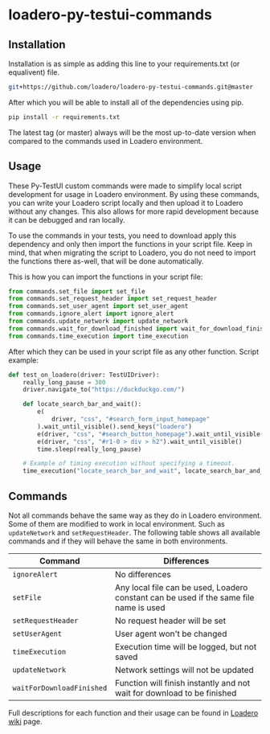# loadero-py-testui-commands

## Installation

Installation is as simple as adding this line to your requirements.txt 
(or equalivent) file.

```bash
git+https://github.com/loadero/loadero-py-testui-commands.git@master
```

After which you will be able to install all of the dependencies using pip.

```bash
pip install -r requirements.txt
```

The latest tag (or master) always will be the most up-to-date version when 
compared to the commands used in Loadero environment.

## Usage

These Py-TestUI custom commands were made to simplify local script development 
for usage in Loadero environment. By using these commands, you can write your 
Loadero script locally and then upload it to Loadero without any changes. This 
also allows for more rapid development because it can be debugged and ran 
locally. 

To use the commands in your tests, you need to download apply this dependency 
and only then import the functions in your script file. Keep in mind, that when 
migrating the script to Loadero, you do not need to import the functions there 
as-well, that will be done automatically.

This is how you can import the functions in your script file:

```py
from commands.set_file import set_file
from commands.set_request_header import set_request_header
from commands.set_user_agent import set_user_agent
from commands.ignore_alert import ignore_alert
from commands.update_network import update_network
from commands.wait_for_download_finished import wait_for_download_finished
from commands.time_execution import time_execution
```

After which they can be used in your script file as any other function. 
Script example:

```py
def test_on_loadero(driver: TestUIDriver):
    really_long_pause = 300
    driver.navigate_to("https://duckduckgo.com/")

    def locate_search_bar_and_wait():
        e(
            driver, "css", "#search_form_input_homepage"
        ).wait_until_visible().send_keys("loadero")
        e(driver, "css", "#search_button_homepage").wait_until_visible().click()
        e(driver, "css", "#r1-0 > div > h2").wait_until_visible()
        time.sleep(really_long_pause)

    # Example of timing execution without specifying a timeout.
    time_execution("locate_search_bar_and_wait", locate_search_bar_and_wait)
```

## Commands

Not all commands behave the same way as they do in Loadero environment. Some of 
them are modified to work in local environment. Such as `updateNetwork` and 
`setRequestHeader`. The following table shows all available commands and if they 
will behave the same in both environments.

| Command                   | Differences                                                                            |
| ------------------------- | -------------------------------------------------------------------------------------- |
| `ignoreAlert`             | No differences                                                                         |
| `setFile`                 | Any local file can be used, Loadero constant can be used if the same file name is used |
| `setRequestHeader`        | No request header will be set                                                          |
| `setUserAgent`            | User agent won't be changed                                                            |
| `timeExecution`           | Execution time will be logged, but not saved                                           |
| `updateNetwork`           | Network settings will not be updated                                                   |
| `waitForDownloadFinished` | Function will finish instantly and not wait for download to be finished                |

Full descriptions for each function and their usage can be found in 
[Loadero wiki](https://wiki.loadero.com/testui-python/custom-commands/) page.
